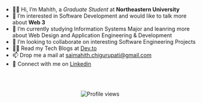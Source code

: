 - 👋🏻 Hi, I’m Mahith, a _Graduate Student_ at **Northeastern University**
- 👀 I’m interested in Software Development and would like to talk more about **Web 3**
- 🌱 I’m currently studying Information Systems Major and leanring more about Web Design and Application Engineering & Development
- 💞️ I’m looking to collaborate on interesting Software Engineering Projects
- ✍🏻 Read my Tech Blogs at <a href="https://www.dev.to/mahithchigurupati" target="_blank">Dev.to</a>
- 📫 Drop me a mail at saimahith.chigurupati@gmail.com
- 💬 Connect with me on <a href="https://www.linkedin.com/in/mahith-chigurupati" target="_blank">Linkedin</a>

<br><br>

<p align="center"><img src="https://komarev.com/ghpvc/?username=MahithChigurupati&style=flat-square" alt="Profile views"></p>

<!---
MahithChigurupati/MahithChigurupati is a ✨ special ✨ repository because its `README.md` (this file) appears on your GitHub profile.
You can click the Preview link to take a look at your changes.
--->
